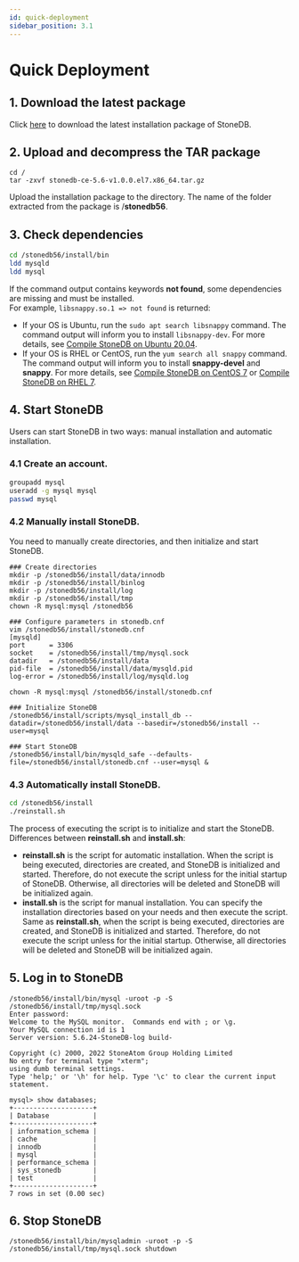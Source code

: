 ```yaml
---
id: quick-deployment
sidebar_position: 3.1
---
```


# Quick Deployment

## **1. Download the latest package**
Click [here](https://static.stoneatom.com/stonedb-ce-5.6-v1.0.0.el7.x86_64.tar.gz) to download the latest installation package of StoneDB.
## **2. Upload and decompress the TAR package**
```shell
cd /
tar -zxvf stonedb-ce-5.6-v1.0.0.el7.x86_64.tar.gz
```
Upload the installation package to the directory. The name of the folder extracted from the package is /**stonedb56**.
## **3. Check dependencies**
```bash
cd /stonedb56/install/bin
ldd mysqld
ldd mysql
```
If the command output contains keywords **not found**, some dependencies are missing and must be installed. <br />For example, `libsnappy.so.1 => not found` is returned:

- If your OS is Ubuntu, run the `sudo apt search libsnappy` command. The command output will inform you to install `libsnappy-dev`. For more details, see [Compile StoneDB on Ubuntu 20.04](../04-developer-guide/00-compiling-methods/compile-using-ubuntu2004.md).
- If your OS is RHEL or CentOS, run the `yum search all snappy` command. The command output will inform you to install **snappy-devel** and **snappy**. For more details, see [Compile StoneDB on CentOS 7](../04-developer-guide/00-compiling-methods/compile-using-centos7.md) or [Compile StoneDB on RHEL 7](../04-developer-guide/00-compiling-methods/compile-using-redhat7.md).
## **4. Start StoneDB**
Users can start StoneDB in two ways: manual installation and automatic installation. 
### 4.1 Create an account.
```bash
groupadd mysql
useradd -g mysql mysql
passwd mysql
```
### 4.2 Manually install StoneDB.
You need to manually create directories, and then initialize and start StoneDB. 
```shell
### Create directories
mkdir -p /stonedb56/install/data/innodb
mkdir -p /stonedb56/install/binlog
mkdir -p /stonedb56/install/log
mkdir -p /stonedb56/install/tmp
chown -R mysql:mysql /stonedb56

### Configure parameters in stonedb.cnf
vim /stonedb56/install/stonedb.cnf
[mysqld]
port      = 3306
socket    = /stonedb56/install/tmp/mysql.sock
datadir   = /stonedb56/install/data
pid-file  = /stonedb56/install/data/mysqld.pid
log-error = /stonedb56/install/log/mysqld.log

chown -R mysql:mysql /stonedb56/install/stonedb.cnf

### Initialize StoneDB
/stonedb56/install/scripts/mysql_install_db --datadir=/stonedb56/install/data --basedir=/stonedb56/install --user=mysql

### Start StoneDB
/stonedb56/install/bin/mysqld_safe --defaults-file=/stonedb56/install/stonedb.cnf --user=mysql &
```
### 4.3 Automatically install StoneDB.
```bash
cd /stonedb56/install
./reinstall.sh
```
The process of executing the script is to initialize and start the StoneDB.<br />Differences between **reinstall.sh** and **install.sh**:

- **reinstall.sh** is the script for automatic installation. When the script is being executed, directories are created, and StoneDB is initialized and started. Therefore, do not execute the script unless for the initial startup of StoneDB. Otherwise, all directories will be deleted and StoneDB will be initialized again.
- **install.sh** is the script for manual installation. You can specify the installation directories based on your needs and then execute the script. Same as **reinstall.sh**, when the script is being executed, directories are created, and StoneDB is initialized and started. Therefore, do not execute the script unless for the initial startup. Otherwise, all directories will be deleted and StoneDB will be initialized again.
## **5. Log in to StoneDB**
```shell
/stonedb56/install/bin/mysql -uroot -p -S /stonedb56/install/tmp/mysql.sock 
Enter password: 
Welcome to the MySQL monitor.  Commands end with ; or \g.
Your MySQL connection id is 1
Server version: 5.6.24-StoneDB-log build-

Copyright (c) 2000, 2022 StoneAtom Group Holding Limited
No entry for terminal type "xterm";
using dumb terminal settings.
Type 'help;' or '\h' for help. Type '\c' to clear the current input statement.

mysql> show databases;
+--------------------+
| Database           |
+--------------------+
| information_schema |
| cache              |
| innodb             |
| mysql              |
| performance_schema |
| sys_stonedb        |
| test               |
+--------------------+
7 rows in set (0.00 sec)
```
## **6. Stop StoneDB**
```shell
/stonedb56/install/bin/mysqladmin -uroot -p -S /stonedb56/install/tmp/mysql.sock shutdown
```